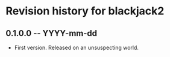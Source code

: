 # Revision history for blackjack2

## 0.1.0.0 -- YYYY-mm-dd

* First version. Released on an unsuspecting world.

